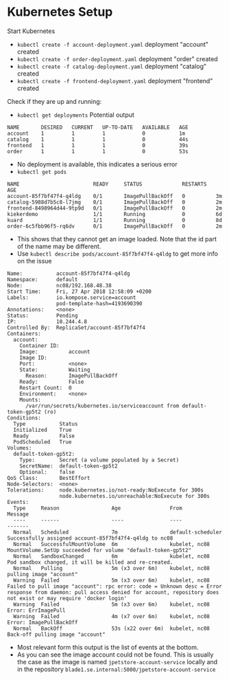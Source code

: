 # Kubernetes Setup

Start Kubernetes
- `kubectl create -f account-deployment.yaml`
   deployment "account" created
- `kubectl create -f order-deployment.yaml`
   deployment "order" created
- `kubectl create -f catalog-deployment.yaml`
   deployment "catalog" created
- `kubectl create -f frontend-deployment.yaml`
   deployment "frontend" created

Check if they are up and running:
- `kubectl get deployments`
   Potential output
```
NAME       DESIRED   CURRENT   UP-TO-DATE   AVAILABLE   AGE
account    1         1         1            0           1m
catalog    1         1         1            0           44s
frontend   1         1         1            0           39s
order      1         1         1            0           53s
```
- No deployment is available, this indicates a serious error
- `kubectl get pods`
```
NAME                        READY     STATUS             RESTARTS   AGE
account-85f7bf47f4-q4ldg    0/1       ImagePullBackOff   0          3m
catalog-5988d7b5c8-l7jmg    0/1       ImagePullBackOff   0          2m
frontend-8498964d44-9tp9d   0/1       ImagePullBackOff   0          2m
kiekerdemo                  1/1       Running            0          6d
kuard                       1/1       Running            0          8d
order-6c5fbb96f5-rq6dv      0/1       ImagePullBackOff   0          2m
```
- This shows that they cannot get an image loaded. Note that the id part of the
  name may be different.
- Use `kubectl describe pods/account-85f7bf47f4-q4ldg` to get more info on the
  issue
```
Name:           account-85f7bf47f4-q4ldg
Namespace:      default
Node:           nc08/192.168.48.38
Start Time:     Fri, 27 Apr 2018 12:58:09 +0200
Labels:         io.kompose.service=account
                pod-template-hash=4193690390
Annotations:    <none>
Status:         Pending
IP:             10.244.4.8
Controlled By:  ReplicaSet/account-85f7bf47f4
Containers:
  account:
    Container ID:   
    Image:          account
    Image ID:       
    Port:           <none>
    State:          Waiting
      Reason:       ImagePullBackOff
    Ready:          False
    Restart Count:  0
    Environment:    <none>
    Mounts:
      /var/run/secrets/kubernetes.io/serviceaccount from default-token-gp5t2 (ro)
Conditions:
  Type           Status
  Initialized    True 
  Ready          False 
  PodScheduled   True 
Volumes:
  default-token-gp5t2:
    Type:        Secret (a volume populated by a Secret)
    SecretName:  default-token-gp5t2
    Optional:    false
QoS Class:       BestEffort
Node-Selectors:  <none>
Tolerations:     node.kubernetes.io/not-ready:NoExecute for 300s
                 node.kubernetes.io/unreachable:NoExecute for 300s
Events:
  Type     Reason                 Age                From               Message
  ----     ------                 ----               ----               -------
  Normal   Scheduled              7m                 default-scheduler  Successfully assigned account-85f7bf47f4-q4ldg to nc08
  Normal   SuccessfulMountVolume  6m                 kubelet, nc08      MountVolume.SetUp succeeded for volume "default-token-gp5t2"
  Normal   SandboxChanged         6m                 kubelet, nc08      Pod sandbox changed, it will be killed and re-created.
  Normal   Pulling                5m (x3 over 6m)    kubelet, nc08      pulling image "account"
  Warning  Failed                 5m (x3 over 6m)    kubelet, nc08      Failed to pull image "account": rpc error: code = Unknown desc = Error response from daemon: pull access denied for account, repository does not exist or may require 'docker login'
  Warning  Failed                 5m (x3 over 6m)    kubelet, nc08      Error: ErrImagePull
  Warning  Failed                 4m (x7 over 6m)    kubelet, nc08      Error: ImagePullBackOff
  Normal   BackOff                53s (x22 over 6m)  kubelet, nc08      Back-off pulling image "account"
```
- Most relevant form this output is the list of events at the bottom.
- As you can see the image account could not be found. This is usually the case
  as the image is named `jpetstore-account-service` locally and in the repository
  `blade1.se.internal:5000/jpetstore-account-service`

